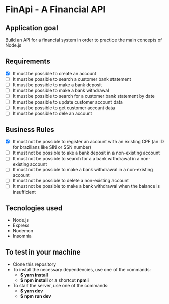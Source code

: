 # FinApi - A Financial API 

## Application goal 

Build an API for a financial system in order to practice the main concepts of Node.js 
## Requirements

- [x] It must be possible to create an account 
- [ ] It must be possible to search a customer bank statement
- [ ] It must be possible to make a bank deposit
- [ ] It must be possible to make a bank withdrawal
- [ ] It must be possible to search for a customer bank statement by date
- [ ] It must be possible to update customer account data
- [ ] It must be possible to get customer account data
- [ ] It must be possible to dele an account 

## Business Rules 
- [x] It must not be possible to register an account with an existing CPF (an ID for brazilians like SIN or SSN number)
- [ ] It must not be possible to ake a bank deposit in a non-existing account
- [ ] It must not be possible to search for a a bank withdrawal in a non-existing account
- [ ] It must not be possible to make a bank withdrawal in a non-existing account
- [ ] It must not be possible to delete a non-existing account
- [ ] It must not be possible to make a bank withdrawal when the balance is insufficient

## Tecnologies used

- Node.js 
- Express
- Nodemon
- Insomnia

## To test in your machine 

  - Clone this repository
  - To install the necessary dependencies, use one of the commands:
    - **$ yarn install** 
    - **$ npm install** or a shortcut **npm i** 
  - To start the server, use one of the commands:
    - **$ yarn dev**  
    - **$ npm run dev** 